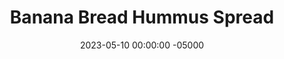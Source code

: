 ---
layout: post
title:  "Banana Bread Hummus Spread"
date:   2023-05-10 00:00:00 -05000
categories: 
- Recipes
- Sweet Spreads
permalink: /recipes/banana-bread-hummus
image: /assets/Food/Sweet Spreads/BB Hummus/bb-hummus.jpg
ing: bbhummus-ing
facts: bbhummus-facts
Prep: 10
Rest: 
Cook: 
Source1: https://chocolatecoveredkatie.com/want-to-eat-an-entire-bowl-of-cookie-dough/
Source2: 
whisk: https://s.samsungfood.com/8kStn
tags: 
- dessert hummus
- chickpea
- garbanzo bean
- peanut butter
- frozen banana
- blend
- nut butter
- pb2
- peanut flour
- cinnamon
- dip
- cookie dough dip
Description: Dessert hummus is a great sweet way to enjoy chickpeas. It works really well as a spread on <a href="ww-bread">100% Whole Wheat Bread</a>, on a PBJ, or in your morning oatmeal. They're naturally sweetened with both bananas and some liquid monk fruit or stevia. Each serving is about 2 tbsp, or 32g.
Instructions: 
- The day before, break your bananas into 1" chunks, and add to an airtight bag.  Freeze overnight<br><br>

- Drain and rinse your chickpeas.  Add all ingredients to a food processor, and blend until smooth. Optionally, you can fold in some chopped chocolate (2 tbsp, 30 g)<br><br>

- Store in an air tight container in the fridge. Use it anywhere you'd use peanut butter, such as spreading on toast, or in your oatmeal.
---
